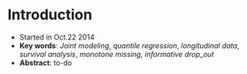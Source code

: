 Introduction
========
- Started in Oct.22 2014
- **Key words**: _Joint modeling_, _quantile regression_, _longitudinal data_, _survival analysis_, _monotone missing_, _informative drop_out_
- **Abstract**: to-do

